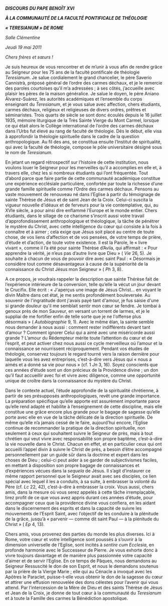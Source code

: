 ***DISCOURS*** ***DU PAPE BENOÎT XVI***

***À LA COMMUNAUTÉ DE LA FACULTÉ PONTIFICALE DE THÉOLOGIE***

***« TERESIANUM » DE ROME***

*Salle Clémentine*

*Jeudi* *19 mai 2011*

*Chers frères et sœurs !*

Je suis heureux de vous rencontrer et de m’unir à vous afin de rendre grâce au Seigneur pour les 75 ans de la faculté pontificale de théologie *Teresianum*. Je salue cordialement le grand chancelier, le père Saverio Cannistrà, préposé général de l’ordre des carmes déchaux, et je le remercie des paroles courtoises qu’il m’a adressées ; à ses côtés, j’accueille avec plaisir les pères de la maison généralice. Je salue le doyen, le père Aniano Álvarez-Suárez, les autorités académiques et l’ensemble du corps enseignant du *Teresianum*, et je vous salue avec affection, chers étudiants, carmes déchaux, religieux et religieuses de divers ordres, prêtres et séminaristes. Trois quarts de siècle se sont donc écoulés depuis le 16 juillet 1935, mémoire liturgique de la Très Sainte Vierge du Mont Carmel, lorsque ce qui était alors le Collège international de l’ordre des carmes déchaux dans l’Urbs fut élevé au rang de faculté de théologie. Dès le début, elle visa à approfondir la théologie spirituelle dans le cadre de la question anthropologique. Au fil des ans, se constitua ensuite l’Institut de spiritualité, qui avec la faculté de théologie, compose le pôle universitaire désigné sous le nom de *Teresianum*.

En jetant un regard rétrospectif sur l’histoire de cette institution, nous voulons louer le Seigneur pour les merveilles qu’il a accomplies en elle et, à travers elle, chez les si nombreux étudiants qui l’ont fréquentée. Tout d’abord parce que faire partie de cette communauté académique constitue une expérience ecclésiale particulière, confortée par toute la richesse d’une grande famille spirituelle comme l’Ordre des carmes déchaux. Pensons au vaste mouvement de renouveau né dans l’Eglise à partir du témoignage de sainte Thérèse de Jésus et de saint Jean de la Croix. Celui-ci suscita la vigueur nouvelle d’idéaux et de ferveurs pour la vie contemplative, qui, au XVIe siècle, a pour ainsi dire enflammé l’Europe et le monde entier. Chers étudiants, dans le sillage de ce charisme s’inscrit aussi votre travail d’approfondissement anthropologique et théologique, la tâche de pénétrer le mystère du Christ, avec cette intelligence du cœur qui consiste à la fois à connaître et à aimer ; cela exige que Jésus soit placé au centre de toute chose, de vos liens d’affection et de vos pensées, de votre temps de prière, d’étude et d’action, de toute votre existence. Il est la Parole, le « livre vivant », comme il l’a été pour sainte Thérèse d’Avila, qui affirmait : « Pour apprendre la vérité, je n’eus pas d’autre livre que Dieu » ( *Vie* 26, 5). Je souhaite à chacun de vous de pouvoir dire avec saint Paul : « Désormais je considère tout comme désavantageux à cause de la supériorité de la connaissance du Christ Jésus mon Seigneur » ( *Ph* 3, 8).

A ce propos, je voudrais rappeler la description que sainte Thérèse fait de l’expérience intérieure de la conversion, telle qu’elle la vécut un jour devant le Crucifix. Elle écrit : « J'aperçus une image de Jésus Christ... en voyant le divin Maître dans cet état, je me sentis profondément bouleversée. Au souvenir de l'ingratitude dont j'avais payé tant d'amour, je fus saisie d'une si grande douleur qu'il me semblait sentir mon cœur se fendre. Je tombai à genoux près de mon Sauveur, en versant un torrent de larmes, et je le suppliai de me fortifier enfin de telle sorte que je ne l'offense plus désormais » ( *Autobiographie* 9, 1). Avec le même élan, la sainte semble nous demander à nous aussi : comment rester indifférents devant tant d’amour ? Comment ignorer Celui qui a aimé avec une miséricorde aussi grande ? L’amour du Rédempteur mérite toute l’attention du cœur et de l’esprit, et peut activer chez nous aussi ce cycle merveilleux où l’amour et la connaissance se nourrissent réciproquement. Pendant vos études de théologie, conservez toujours le regard tourné vers la raison dernière pour laquelle vous les avez entreprises, c’est-à-dire vers Jésus qui « nous a aimés et a donné sa vie pour nous » (cf. 1 *Jn* 3, 16). Soyez conscients que ces années d’étude sont un don précieux de la Providence divine ; un don qu’il faut accueillir avec foi et vivre avec diligence, comme une opportunité unique de croître dans la connaissance du mystère du Christ.

Dans le contexte actuel, l’étude approfondie de la spiritualité chrétienne, à partir de ses présupposés anthropologiques, revêt une grande importance. La préparation spécifique qu’elle apporte est assurément importante parce qu’elle rend adapté et habilite à l’enseignement de cette discipline, mais elle constitue une grâce encore plus grande pour le bagage de sagesse qu’elle porte avec elle en vue de la tâche délicate de la direction spirituelle. De même qu’elle n’a jamais cessé de le faire, aujourd’hui encore, l’Eglise continue de recommander la pratique de la direction spirituelle, non seulement à ceux qui souhaitent suivre le Seigneur de près, mais à tout chrétien qui veut vivre avec responsabilité son propre baptême, c’est-à-dire la vie nouvelle dans le Christ. Chacun en effet, et en particulier ceux qui ont accueilli l’appel divin à suivre le Christ de près, a besoin d’être accompagné personnellement par un guide sûr dans la doctrine et expert dans les choses de Dieu ; celui-ci peut aider à se garder de subjectivismes faciles, en mettant à disposition son propre bagage de connaissances et d’expériences vécues dans la *sequela* de Jésus. Il s’agit d’instaurer ce même rapport personnel que le Seigneur avait avec ses disciples, ce lien spécial avec lequel il les a conduits, à sa suite, à embrasser la volonté du Père (cf. *Lc* 22, 42), c’est-à-dire à embrasser la croix. Vous aussi, chers amis, dans la mesure où vous serez appelés à cette tâche irremplaçable, tirez profit de ce que vous avez appris durant ces années d’étude, pour accompagner ceux que la providence divine vous confiera, en les aidant dans le discernement des esprits et dans la capacité de suivre les mouvements de l’Esprit Saint, avec l’objectif de les conduire à la plénitude de la grâce, jusqu’à « parvenir — comme dit saint Paul — à la plénitude du Christ » ( *Ep* 4, 13).

Chers amis, vous provenez des parties du monde les plus diverses. Ici à Rome, votre cœur et votre intelligence sont poussés à s’ouvrir à la dimension universelle de l’Eglise, sont incités à *sentire cum Ecclesia*, en profonde harmonie avec le Successeur de Pierre. Je vous exhorte donc à vivre toujours davantage et de manière plus passionnée votre capacité d’aimer et de servir l’Eglise. En ce temps de Pâques, nous demandons au Seigneur Ressuscité le don de son Esprit, et nous le demandons soutenus par la prière de la Vierge Marie ; elle qui au Cénacle a invoqué avec les Apôtres le Paraclet, puisse-t-elle vous obtenir le don de la sagesse du cœur et attirer une effusion renouvelée des dons célestes pour l’avenir qui vous attend. Par l’intercession de la Mère de Dieu et des saints Thérèse de Jésus et Jean de la Croix, je donne de tout cœur à la communauté du *Teresianum* et à toute la Famille des carmes la Bénédiction apostolique.